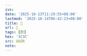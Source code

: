 ```yaml
---
ivs:
date: '2025-10-13T11:29:55+08:00'
lastmod: '2025-10-14T06:42:23+08:00'
title: 󰣫
url: 󰣫
tags: [㰼]
hex: '3C3C'
src: GHZR
note:
---
```

